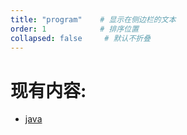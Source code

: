 ```yaml
---
title: "program"    # 显示在侧边栏的文本
order: 1            # 排序位置
collapsed: false     # 默认不折叠
---
```

# 现有内容:
- [java](./java/index.html)